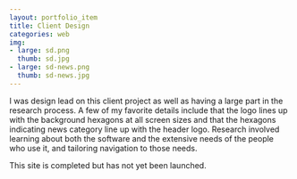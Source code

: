 ```yaml
---
layout: portfolio_item
title: Client Design
categories: web
img:
- large: sd.png
  thumb: sd.jpg
- large: sd-news.png
  thumb: sd-news.jpg
---
```


I was design lead on this client project as well as having a large part in the research process. A few of my favorite details include that the logo lines up with the background hexagons at all screen sizes and that the hexagons indicating news category line up with the header logo. Research involved learning about both the software and the extensive needs of the people who use it, and tailoring navigation to those needs.

This site is completed but has not yet been launched.
